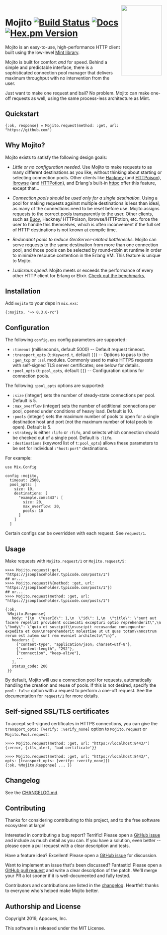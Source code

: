 <img align="right" width="131" height="225" src="assets/mojito.png?raw=true">

# Mojito [![Build Status](https://travis-ci.org/appcues/mojito.svg?branch=master)](https://travis-ci.org/appcues/mojito) [![Docs](https://img.shields.io/badge/api-docs-green.svg?style=flat)](https://hexdocs.pm/mojito/Mojito.html) [![Hex.pm Version](http://img.shields.io/hexpm/v/mojito.svg?style=flat)](https://hex.pm/packages/mojito)

Mojito is an easy-to-use, high-performance HTTP client built using the
low-level [Mint library](https://github.com/ericmj/mint).

Mojito is built for comfort _and_ for speed.  Behind a simple and
predictable interface, there is a sophisticated connection pool manager
that delivers maximum throughput with no intervention from the user.

Just want to make one request and bail?  No problem.  Mojito can make
one-off requests as well, using the same process-less architecture as
Mint.

## Quickstart

    {:ok, response} = Mojito.request(method: :get, url: "https://github.com")

## Why Mojito?

Mojito exists to satisfy the following design goals:

* _Little or no configuration needed._  Use Mojito to make requests to as
  many different destinations as you like, without thinking about
  starting or selecting connection pools.  Other clients like
  [Hackney](https://github.com/benoitc/hackney)
  (and [HTTPoison](https://github.com/edgurgel/httpoison)),
  [Ibrowse](https://github.com/cmullaparthi/ibrowse) (and
  [HTTPotion](https://github.com/myfreeweb/httpotion)), and
  Erlang's built-in [httpc](http://erlang.org/doc/man/httpc.html)
  offer this feature, except that...

* _Connection pools should be used only for a single destination._
  Using a pool for making requests against multiple destinations is less
  than ideal, as many of the connections need to be reset before use.
  Mojito assigns requests to the correct pools transparently to the user.
  Other clients, such as [Buoy](https://github.com/lpgauth/buoy), Hackney/
  HTTPoison, Ibrowse/HTTPotion, etc. force the user to handle this
  themselves, which is often inconvenient if the full set of HTTP
  destinations is not known at compile time.

* _Redundant pools to reduce GenServer-related bottlenecks._  Mojito can
  serve requests to the same destination from more than one connection
  pool, and those pools can be selected by round-robin at runtime in order
  to minimize resource contention in the Erlang VM.  This feature is
  unique to Mojito.

* _Ludicrous speed._  Mojito meets or exceeds the performance of
  every other HTTP client for Erlang or Elixir.
  [Check out the benchmarks.](https://github.com/appcues/mojito/blob/master/BENCHMARKS.md)

## Installation

Add `mojito` to your deps in `mix.exs`:

    {:mojito, "~> 0.3.0-rc"}

## Configuration

The following `config.exs` config parameters are supported:

* `:timeout` (milliseconds, default 5000) -- Default request timeout.
* `:transport_opts` (`t:Keyword.t`, default `[]`) -- Options to pass to
  the `:gen_tcp` or `:ssl` modules.  Commonly used to make HTTPS requests
  with self-signed TLS server certificates; see below for details.
* `:pool_opts` (`t:pool_opts`, default `[]`) -- Configuration options
  for connection pools.

The following `:pool_opts` options are supported:

* `:size` (integer) sets the number of steady-state connections per pool.
  Default is 5.
* `:max_overflow` (integer) sets the number of additional connections
  per pool, opened under conditions of heavy load.
  Default is 10.
* `:pools` (integer) sets the maximum number of pools to open for a
  single destination host and port (not the maximum number of total
  pools to open).  Default is 5.
* `:strategy` is either `:lifo` or `:fifo`, and selects which connection
  should be checked out of a single pool.  Default is `:lifo`.
* `:destinations` (keyword list of `t:pool_opts`) allows these parameters
  to be set for individual `:"host:port"` destinations.

For example:

    use Mix.Config

    config :mojito,
      timeout: 2500,
      pool_opts: [
        size: 10,
        destinations: [
          "example.com:443": [
            size: 20,
            max_overflow: 20,
            pools: 10
          ]
        ]
      ]

Certain configs can be overridden with each request.  See `request/1`.

## Usage

Make requests with `Mojito.request/1` or `Mojito.request/5`:

    >>>> Mojito.request(:get, "https://jsonplaceholder.typicode.com/posts/1")
    ## or...
    >>>> Mojito.request(%{method: :get, url: "https://jsonplaceholder.typicode.com/posts/1"})
    ## or...
    >>>> Mojito.request(method: :get, url: "https://jsonplaceholder.typicode.com/posts/1")

    {:ok,
     %Mojito.Response{
       body: "{\n  \"userId\": 1,\n  \"id\": 1,\n  \"title\": \"sunt aut facere repellat provident occaecati excepturi optio reprehenderit\",\n  \"body\": \"quia et suscipit\\nsuscipit recusandae consequuntur expedita et cum\\nreprehenderit molestiae ut ut quas totam\\nnostrum rerum est autem sunt rem eveniet architecto\"\n}",
       headers: [
         {"content-type", "application/json; charset=utf-8"},
         {"content-length", "292"},
         {"connection", "keep-alive"},
         ...
       ],
       status_code: 200
     }}

By default, Mojito will use a connection pool for requests, automatically
handling the creation and reuse of pools.  If this is not desired,
specify the `pool: false` option with a request to perform a one-off request.
See the documentation for `request/1` for more details.

## Self-signed SSL/TLS certificates

To accept self-signed certificates in HTTPS connections, you can give the
`transport_opts: [verify: :verify_none]` option to `Mojito.request`
or `Mojito.Pool.request`:

    >>>> Mojito.request(method: :get, url: "https://localhost:8443/")
    {:error, {:tls_alert, 'bad certificate'}}

    >>>> Mojito.request(method: :get, url: "https://localhost:8443/", opts: [transport_opts: [verify: :verify_none]])
    {:ok, %Mojito.Response{ ... }}

## Changelog

See the [CHANGELOG.md](https://github.com/appcues/mojito/blob/master/CHANGELOG.md).

## Contributing

Thanks for considering contributing to this project, and to the free
software ecosystem at large!

Interested in contributing a bug report?  Terrific!  Please open a [GitHub
issue](https://github.com/appcues/mojito/issues) and include as much detail
as you can.  If you have a solution, even better -- please open a pull
request with a clear description and tests.

Have a feature idea?  Excellent!  Please open a [GitHub
issue](https://github.com/appcues/mojito/issues) for discussion.

Want to implement an issue that's been discussed?  Fantastic!  Please
open a [GitHub pull request](https://github.com/appcues/mojito/pulls)
and write a clear description of the patch.
We'll merge your PR a lot sooner if it is well-documented and fully
tested.

Contributors and contributions are listed in the
[changelog](https://github.com/appcues/mojito/blob/master/CHANGELOG.md).
Heartfelt thanks to everyone who's helped make Mojito better.

## Authorship and License

Copyright 2019, Appcues, Inc.

This software is released under the MIT License.

